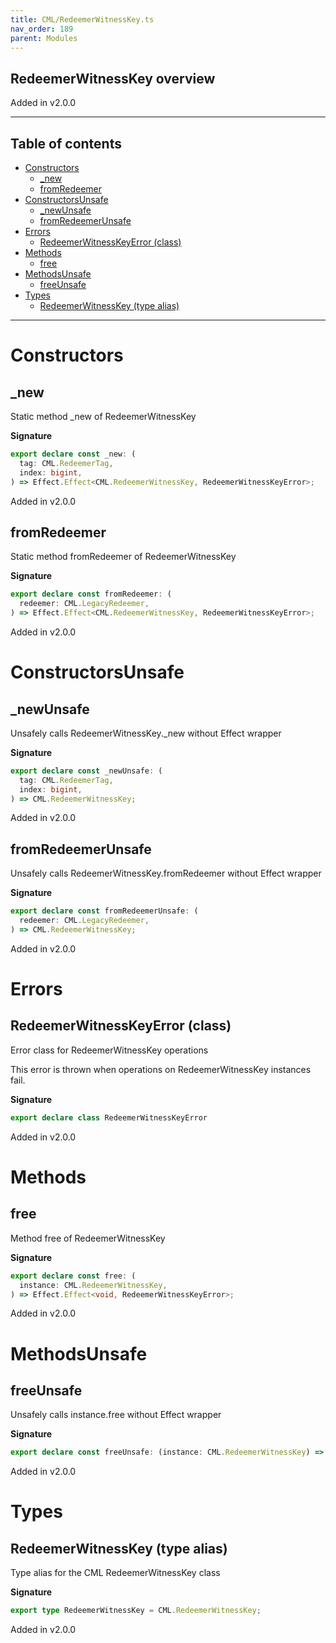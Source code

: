 ```yaml
---
title: CML/RedeemerWitnessKey.ts
nav_order: 189
parent: Modules
---
```


## RedeemerWitnessKey overview

Added in v2.0.0

---

<h2 class="text-delta">Table of contents</h2>

- [Constructors](#constructors)
  - [\_new](#_new)
  - [fromRedeemer](#fromredeemer)
- [ConstructorsUnsafe](#constructorsunsafe)
  - [\_newUnsafe](#_newunsafe)
  - [fromRedeemerUnsafe](#fromredeemerunsafe)
- [Errors](#errors)
  - [RedeemerWitnessKeyError (class)](#redeemerwitnesskeyerror-class)
- [Methods](#methods)
  - [free](#free)
- [MethodsUnsafe](#methodsunsafe)
  - [freeUnsafe](#freeunsafe)
- [Types](#types)
  - [RedeemerWitnessKey (type alias)](#redeemerwitnesskey-type-alias)

---

# Constructors

## \_new

Static method \_new of RedeemerWitnessKey

**Signature**

```ts
export declare const _new: (
  tag: CML.RedeemerTag,
  index: bigint,
) => Effect.Effect<CML.RedeemerWitnessKey, RedeemerWitnessKeyError>;
```

Added in v2.0.0

## fromRedeemer

Static method fromRedeemer of RedeemerWitnessKey

**Signature**

```ts
export declare const fromRedeemer: (
  redeemer: CML.LegacyRedeemer,
) => Effect.Effect<CML.RedeemerWitnessKey, RedeemerWitnessKeyError>;
```

Added in v2.0.0

# ConstructorsUnsafe

## \_newUnsafe

Unsafely calls RedeemerWitnessKey.\_new without Effect wrapper

**Signature**

```ts
export declare const _newUnsafe: (
  tag: CML.RedeemerTag,
  index: bigint,
) => CML.RedeemerWitnessKey;
```

Added in v2.0.0

## fromRedeemerUnsafe

Unsafely calls RedeemerWitnessKey.fromRedeemer without Effect wrapper

**Signature**

```ts
export declare const fromRedeemerUnsafe: (
  redeemer: CML.LegacyRedeemer,
) => CML.RedeemerWitnessKey;
```

Added in v2.0.0

# Errors

## RedeemerWitnessKeyError (class)

Error class for RedeemerWitnessKey operations

This error is thrown when operations on RedeemerWitnessKey instances fail.

**Signature**

```ts
export declare class RedeemerWitnessKeyError
```

Added in v2.0.0

# Methods

## free

Method free of RedeemerWitnessKey

**Signature**

```ts
export declare const free: (
  instance: CML.RedeemerWitnessKey,
) => Effect.Effect<void, RedeemerWitnessKeyError>;
```

Added in v2.0.0

# MethodsUnsafe

## freeUnsafe

Unsafely calls instance.free without Effect wrapper

**Signature**

```ts
export declare const freeUnsafe: (instance: CML.RedeemerWitnessKey) => void;
```

Added in v2.0.0

# Types

## RedeemerWitnessKey (type alias)

Type alias for the CML RedeemerWitnessKey class

**Signature**

```ts
export type RedeemerWitnessKey = CML.RedeemerWitnessKey;
```

Added in v2.0.0
